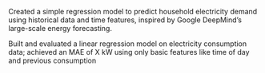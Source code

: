 Created a simple regression model to predict household electricity demand using historical
data and time features, inspired by Google DeepMind’s large-scale energy forecasting.

Built and evaluated a linear regression model on electricity consumption data;
achieved an MAE of X kW using only basic features like time of day and previous
consumption
